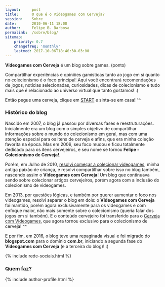 ```yaml
---
layout:     post
title:      O que é o Videogames com Cerveja?
session:    Sobre
date:       2010-06-11 18:00
author:     Felipe B. Barbosa
permalink:  /sobre/blog/
sitemap:
    priority: 0.7
    changefreq: 'monthly'
    lastmod: 2017-10-06T18:40:30-03:00
---
```


**Videogames com Cerveja** é um blog sobre games. (ponto)

Compartilhar experiências e opiniões gamísticas tanto ao jogo em si quanto no colecionismo é o foco principal! Aqui você encontrará recomendações de jogos, notícias selecionadas, curiosidades, dicas de colecionismo e tudo mais que é relacionado ao universo virtual que tanto gostamos! :)

Então pegue uma cerveja, clique em [START](/) e sinta-se em casa! ^^

### Histórico do blog

Nascido em 2007, o blog já passou por diversas fases e reestruturações. Inicialmente era um blog com o simples objetivo de compartilhar informações sobre o mundo do colecionismo em geral, mas com uma atenção especial para os itens de cerveja e afins, que era minha coleção favorita na época. Mas em 2009, seu foco mudou e ficou totalmente dedicado para os itens cervejeiros, e seu nome se tornou **Felipe - Colecionismo de Cerveja!**.

Porém, em Julho de 2010, [resolvi começar a colecionar videogames](/colecionando/colecao-pessoal/2010/06/11/inicio-da-colecao.html), minha antiga paixão de criança, e resolvi compartilhar sobre isso no blog também, nascendo assim o **Videogames com Cerveja**! Um blog que continuava sendo sobre colecionar artigos cervejeiros, porém agora com a inclusão do colecionismo de videogames.

Em 2013, por questões lógicas, e também por querer aumentar o foco nos videogames, resolvi separar o blog em dois: o **Videogames com Cerveja** foi mantido, porém agora exclusivamente para os videogames e com enfoque maior, não mais somente sobre o colecionismo (queria falar dos jogos em si também). E o conteúdo cervejeiro foi transferido para o [Cerveja com Videogames](http://cervejacomvideogames.blogspot.com.br/), que agora tornou exclusivo para o colecionismo de cerveja! ^^

E por fim, em 2016, o blog teve uma repaginada visual e foi migrado do __blogspot.com__ para o domínio __com.br__, iniciando a segunda fase do **Videogames com Cerveja** (e a terceira do blog)! :)

{% include rede-sociais.html %}

### Quem faz?

{% include author-profile.html %}
